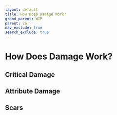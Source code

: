 ```yaml
---
layout: default
title: How Does Damage Work?
grand_parent: WIP
parent: 2e
nav_exclude: true
search_exclude: true
---
```


# How Does Damage Work?

## Critical Damage

## Attribute Damage

## Scars